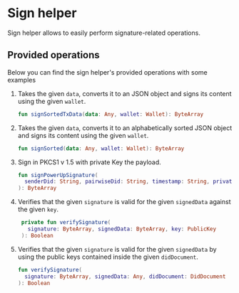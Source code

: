 # Sign helper

Sign helper allows to easily perform signature-related operations.

## Provided operations

Below you can find the sign helper's provided operations with some examples

1. Takes the given `data`, converts it to an JSON object and signs its content using the given `wallet`.

    ```kotlin
    fun signSortedTxData(data: Any, wallet: Wallet): ByteArray
    ```

2. Takes the given `data`, converts it to an alphabetically sorted JSON object and signs its content using the given `wallet`.

    ```kotlin
    fun signSorted(data: Any, wallet: Wallet): ByteArray
    ```

3. Sign in PKCS1 v 1.5 with private Key the payload.

    ```kotlin
    fun signPowerUpSignature(
      senderDid: String, pairwiseDid: String, timestamp: String, privateKey: RSAPrivateKey
    ): ByteArray
    ```

4. Verifies that the given `signature` is valid for the given `signedData` against the given `key`.

    ```kotlin
     private fun verifySignature(
       signature: ByteArray, signedData: ByteArray, key: PublicKey
     ): Boolean
    ```

5. Verifies that the given `signature` is valid for the given `signedData` by using the public keys
   contained inside the given `didDocument`.

    ```kotlin
    fun verifySignature(
      signature: ByteArray, signedData: Any, didDocument: DidDocument
    ): Boolean
    ```
